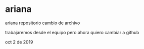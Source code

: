 # ariana
ariana repositorio 
cambio de archivo


trabajaremos desde el equipo pero ahora quiero cambiar a github

oct 2 de 2019
